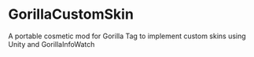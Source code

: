 # GorillaCustomSkin
A portable cosmetic mod for Gorilla Tag to implement custom skins using Unity and GorillaInfoWatch
